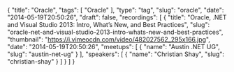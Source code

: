 {
  "title": "Oracle",
  "tags": [
    "Oracle"
  ],
  "type": "tag",
  "slug": "oracle",
  "date": "2014-05-19T20:50:26",
  "draft": false,
  "recordings": [
    {
      "title": "Oracle, .NET and Visual Studio 2013: Intro, What’s New, and Best Practices",
      "slug": "oracle-net-and-visual-studio-2013-intro-whats-new-and-best-practices",
      "thumbnail": "https://i.vimeocdn.com/video/482027562_295x166.jpg",
      "date": "2014-05-19T20:50:26",
      "meetups": [
        {
          "name": "Austin .NET UG",
          "slug": "austin-net-ug"
        }
      ],
      "speakers": [
        {
          "name": "Christian Shay",
          "slug": "christian-shay"
        }
      ]
    }
  ]
}